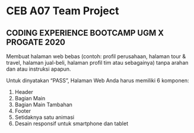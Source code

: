 # CEB A07 Team Project

## CODING EXPERIENCE BOOTCAMP UGM X PROGATE 2020

Membuat halaman web bebas (contoh: profil perusahaan, halaman tour & travel, halaman jual-beli, halaman profil tim atau sebagainya) tanpa arahan dan atau instruksi apapun.

Untuk dinyatakan “PASS”, Halaman Web Anda harus memiliki 6 komponen:
1. Header
2. Bagian Main
3. Bagian Main Tambahan
4. Footer
5. Setidaknya satu animasi
6. Desain responsif untuk smartphone dan tablet
